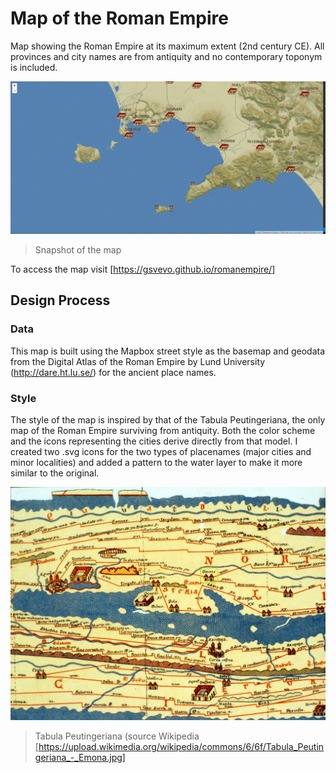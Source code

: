 # Map of the Roman Empire
Map showing the Roman Empire at its maximum extent (2nd century CE). All provinces and city names are from antiquity and no contemporary toponym is included.

![Snapshot of the map](img/snapshot.JPG)
> Snapshot of the map

To access the map visit [https://gsvevo.github.io/romanempire/]

## Design Process

### Data 
This map is built using the Mapbox street style as the basemap and geodata from the Digital Atlas of the Roman Empire by Lund University  (http://dare.ht.lu.se/) for the ancient place names. 

### Style
The style of the map is inspired by that of the Tabula Peutingeriana, the only map of the Roman Empire surviving from antiquity. Both the color scheme and the icons representing the cities derive directly from that model. I created two .svg icons for the two types of placenames (major cities and minor localities) and added a pattern to the water layer to make it more similar to the original.

![](img/Tabula_Peutingeriana.jpg)
> Tabula Peutingeriana (source Wikipedia [https://upload.wikimedia.org/wikipedia/commons/6/6f/Tabula_Peutingeriana_-_Emona.jpg]
